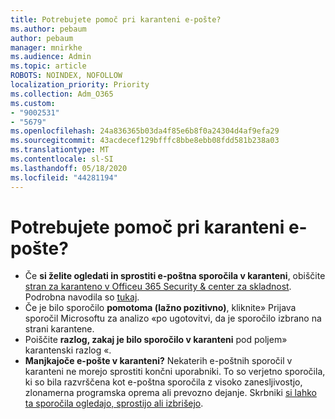 ```yaml
---
title: Potrebujete pomoč pri karanteni e-pošte?
ms.author: pebaum
author: pebaum
manager: mnirkhe
ms.audience: Admin
ms.topic: article
ROBOTS: NOINDEX, NOFOLLOW
localization_priority: Priority
ms.collection: Adm_O365
ms.custom:
- "9002531"
- "5679"
ms.openlocfilehash: 24a836365b03da4f85e6b8f0a24304d4af9efa29
ms.sourcegitcommit: 43acdecef129bfffc8bbe8ebb08fdd581b238a03
ms.translationtype: MT
ms.contentlocale: sl-SI
ms.lasthandoff: 05/18/2020
ms.locfileid: "44281194"
---
```

# <a name="need-help-with-email-quarantine"></a>Potrebujete pomoč pri karanteni e-pošte?

- Če **si želite ogledati in sprostiti e-poštna sporočila v karanteni**, obiščite [stran za karanteno v Officeu 365 Security & center za skladnost](https://protection.office.com/quarantine). Podrobna navodila so [tukaj](https://docs.microsoft.com/microsoft-365/security/office-365-security/find-and-release-quarantined-messages-as-a-user?view=o365-worldwide#view-your-quarantined-messages).
- Če je bilo sporočilo **pomotoma (lažno pozitivno)**, kliknite» Prijava sporočil Microsoftu za analizo «po ugotovitvi, da je sporočilo izbrano na strani karantene. 
- Poiščite **razlog, zakaj je bilo sporočilo v karanteni** pod poljem» karantenski razlog «.
- **Manjkajoče e-pošte v karanteni?** Nekaterih e-poštnih sporočil v karanteni ne morejo sprostiti končni uporabniki. To so verjetno sporočila, ki so bila razvrščena kot e-poštna sporočila z visoko zanesljivostjo, zlonamerna programska oprema ali prevozno dejanje. Skrbniki [si lahko ta sporočila ogledajo, sprostijo ali izbrišejo](https://docs.microsoft.com/microsoft-365/security/office-365-security/manage-quarantined-messages-and-files?view=o365-worldwide). 
